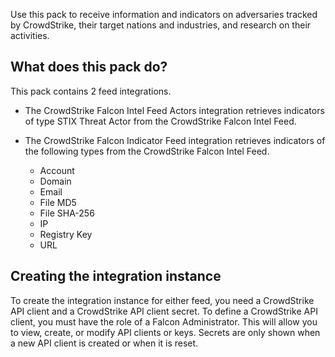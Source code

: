 Use this pack to receive information and indicators on adversaries tracked by CrowdStrike, their target nations and industries, and research on their activities.

## What does this pack do?

This pack contains 2 feed integrations.

- The CrowdStrike Falcon Intel Feed Actors integration retrieves indicators of type STIX Threat Actor from the CrowdStrike Falcon Intel Feed.

- The CrowdStrike Falcon Indicator Feed integration retrieves indicators of the following types from the CrowdStrike Falcon Intel Feed.
  - Account
  - Domain
  - Email
  - File MD5
  - File SHA-256
  - IP
  - Registry Key
  - URL

## Creating the integration instance

To create the integration instance for either feed, you need a CrowdStrike API client and a CrowdStrike API client secret. To define a CrowdStrike API client, you must have the role of a Falcon Administrator. This will allow you to view, create, or modify API clients or keys. Secrets are only shown when a new API client is created or when it is reset.